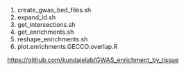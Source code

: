 1) create_gwas_bed_files.sh
2) expand_ld.sh
3) get_intersections.sh
4) get_enrichments.sh
5) reshape_enrichments.sh
6) plot.enrichments.GECCO.overlap.R

https://github.com/kundajelab/GWAS_enrichment_by_tissue
